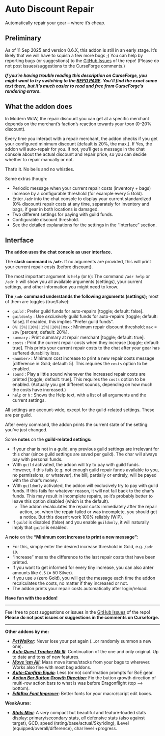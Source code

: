 # Auto Discount Repair

Automatically repair your gear – where it’s cheap.

## Preliminary

As of 11 Sep 2025 and version 0.6.X, this addon is still in an early stage. It’s likely that we will have to squish a few more bugs ;) You can help by reporting bugs (or suggestions) to the [GitHub Issues](https://github.com/tflo/AutoDiscountRepair/issues) of the repo! (Please do not post issues/suggestions to the CurseForge comments.)

___If you’re having trouble reading this description on CurseForge, you might want to try switching to the [REPO PAGE](https://github.com/tflo/AutoDiscountRepair#auto-discount-repair). You’ll find the exact same text there, but it’s much easier to read and free from CurseForge’s rendering errors.___

## What the addon does

In Modern WoW, the repair discount you can get at a specific merchant depends on the merchant’s faction’s reaction towards your toon (0–20% discount). 

Every time you interact with a repair merchant, the addon checks if you get your configured minimum discount (default is 20%, the max.). If Yes, the addon will auto-repair for you. If not, you’ll get a message in the chat console about the actual discount and repair price, so you can decide whether to repair manually or not.

That’s it. No bells and no whistles.

Some extras though:

- Periodic message when your current repair costs (inventory + bags) increase by a configurable threshold (for example every 5 Gold).
- Enter `/adr` into the chat console to display your current standardized (0% discount) repair costs at any time, separately for inventory and bags, if gear in both locations is damaged.
- Two different settings for paying with guild funds.
- Configurable discount threshold.
- See the detailed explanations for the settings in the “Interface” section.

## Interface

__The addon uses the chat console as user interface.__

The __slash command is `/adr`.__ If no arguments are provided, this will print your current repair costs (before discount).

The most important argument is `help` (or `h`): The command `/adr help` or `/adr h` will show you all available arguments (settings), your current settings, and other information you might need to know.

__The `/adr` command understands the following arguments (settings);__ most of them are toggles (true/false):

- `guild` : Prefer guild funds for auto-repairs [toggle; default: false].
- `guildonly` : Use _exclusively_ guild funds for auto-repairs [toggle; default: false]. If enabled, this implies “Prefer guild funds”.
- `0%||5%||10%||15%||20%||max` : Minimum repair discount threshold; `max` = `20%` [percent; default: 20%].
- `summary` : Print summary at repair merchant [toggle; default: true].
- `costs` : Print the current repair costs when they increase [toggle; default: true]. This prints your current repair costs to the chat after your gear has suffered durability loss.
- `<number>` : Minimum cost increase to print a new repair costs message [difference in Gold;  default: 5]. This requires the `costs` option to be enabled.
- `sound` : Play a little sound whenever the increased repair costs are printed [toggle; default: true]. This requires the `costs` option to be enabled. (Actually you get different sounds, depending on how much the costs have increased.)
- `help` or `h` : Shows the Help text, with a list of all arguments and the current settings.

All settings are account-wide, except for the guild-related settings. These are per guild.

After every command, the addon prints the current state of the setting you’ve just changed.

Some __notes__ on the __guild-related settings:__

- If your char is not in a guild, any previous guild settings are irrelevant for this char (since guild settings are saved per guild). The char will always pay with personal funds.
- With `guild` activated, the addon will try to pay with guild funds. However, if this fails (e.g. not enough guild repair funds available to you, no permissions, or whatever), the bill, partially or entirely, will be payed with the char’s money.
- With `guildonly` activated, the addon will exclusively try to pay with guild funds. If this fails for whatever reason, it will not fall back to the char’s funds. This may result in incomplete repairs, so it’s probably better to leave this option disabled (which is the default).
    - The addon recalculates the repair costs immediately after the repair action, so, when the repair failed or was incomplete, you should get a notice. But this doesn’t work 100% reliably (WiP).
- If `guild` is disabled (false) and you enable `guildonly`, it will naturally imply that `guild` is enabled.

A __note__ on the __“Minimum cost increase to print a new message”:__

- For this, simply enter the desired increase threshold in Gold, e.g. `/adr 10`.
- “Increase” means the difference to the last repair costs that have been printed.
- If you want to get informed for every tiny increase, you can also anter amounts like `0.5` (= 50 Silver).
- If you use `0` (zero Gold), you will get the message each time the addon recalculates the costs, no matter if they increased or not.
- The addon prints your repair costs automatically after login/reload.

__Have fun with the addon!__

---

Feel free to post suggestions or issues in the [GitHub Issues](https://github.com/tflo/AutoDiscountRepair/issues) of the repo!
__Please do not post issues or suggestions in the comments on Curseforge.__

---

__Other addons by me:__

- [___PetWalker___](https://www.curseforge.com/wow/addons/petwalker): Never lose your pet again (…or randomly summon a new one).
- [___Auto Quest Tracker Mk III___](https://www.curseforge.com/wow/addons/auto-quest-tracker-mk-iii): Continuation of the one and only original. Up to date and tons of new features.
- [___Move 'em All___](https://www.curseforge.com/wow/addons/move-em-all): Mass move items/stacks from your bags to wherever. Works also fine with most bag addons.
- [___Auto-Confirm Equip___](https://www.curseforge.com/wow/addons/auto-confirm-equip): Less (or no) confirmation prompts for BoE gear.
- [___Action Bar Button Growth Direction___](https://www.curseforge.com/wow/addons/action-bar-button-growth-direction): Fix the button growth direction of multi-row action bars to what is was before Dragonflight (top --> bottom).
- [___EditBox Font Improver___](https://www.curseforge.com/wow/addons/editbox-font-improver): Better fonts for your macro/script edit boxes.

__WeakAuras:__

- [___Stats Mini___](https://wago.io/S4023p3Im): A *very* compact but beautiful and feature-loaded stats display: primary/secondary stats, *all* defensive stats (also against target), GCD, speed (rating/base/actual/Skyriding), iLevel (equipped/overall/difference), char level +progress.


